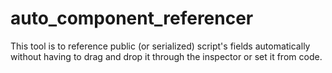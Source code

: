 # auto_component_referencer
This tool is to reference public (or serialized) script's fields automatically without having to drag and drop it through the inspector or set it from code.
